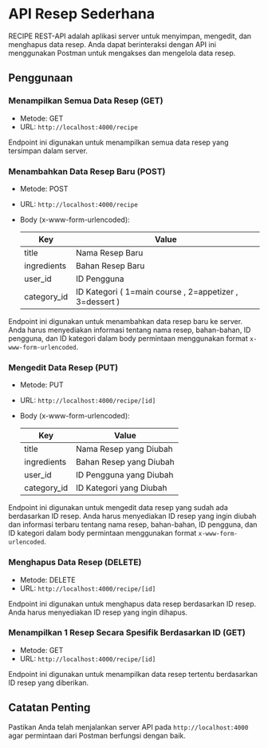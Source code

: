 # API Resep Sederhana

RECIPE REST-API adalah aplikasi server untuk menyimpan, mengedit, dan menghapus data resep. Anda dapat berinteraksi dengan API ini menggunakan Postman untuk mengakses dan mengelola data resep.

## Penggunaan

### Menampilkan Semua Data Resep (GET)

- Metode: GET
- URL: `http://localhost:4000/recipe`

Endpoint ini digunakan untuk menampilkan semua data resep yang tersimpan dalam server.

### Menambahkan Data Resep Baru (POST)

- Metode: POST
- URL: `http://localhost:4000/recipe`
- Body (x-www-form-urlencoded):

  | Key           | Value               |
  | ------------- | ------------------- |
  | title         | Nama Resep Baru     |
  | ingredients   | Bahan Resep Baru    |
  | user_id       | ID Pengguna  |
  | category_id   | ID Kategori ( 1=main course , 2=appetizer , 3=dessert ) |

Endpoint ini digunakan untuk menambahkan data resep baru ke server. Anda harus menyediakan informasi tentang nama resep, bahan-bahan, ID pengguna, dan ID kategori dalam body permintaan menggunakan format `x-www-form-urlencoded`.

### Mengedit Data Resep (PUT)

- Metode: PUT
- URL: `http://localhost:4000/recipe/[id]`
- Body (x-www-form-urlencoded):

  | Key           | Value                   |
  | ------------- | ----------------------- |
  | title         | Nama Resep yang Diubah  |
  | ingredients   | Bahan Resep yang Diubah |
  | user_id       | ID Pengguna yang Diubah |
  | category_id   | ID Kategori yang Diubah |

Endpoint ini digunakan untuk mengedit data resep yang sudah ada berdasarkan ID resep. Anda harus menyediakan ID resep yang ingin diubah dan informasi terbaru tentang nama resep, bahan-bahan, ID pengguna, dan ID kategori dalam body permintaan menggunakan format `x-www-form-urlencoded`.

### Menghapus Data Resep (DELETE)

- Metode: DELETE
- URL: `http://localhost:4000/recipe/[id]`

Endpoint ini digunakan untuk menghapus data resep berdasarkan ID resep. Anda harus menyediakan ID resep yang ingin dihapus.

### Menampilkan 1 Resep Secara Spesifik Berdasarkan ID (GET)

- Metode: GET
- URL: `http://localhost:4000/recipe/[id]`

Endpoint ini digunakan untuk menampilkan data resep tertentu berdasarkan ID resep yang diberikan.

## Catatan Penting

Pastikan Anda telah menjalankan server API pada `http://localhost:4000` agar permintaan dari Postman berfungsi dengan baik.



